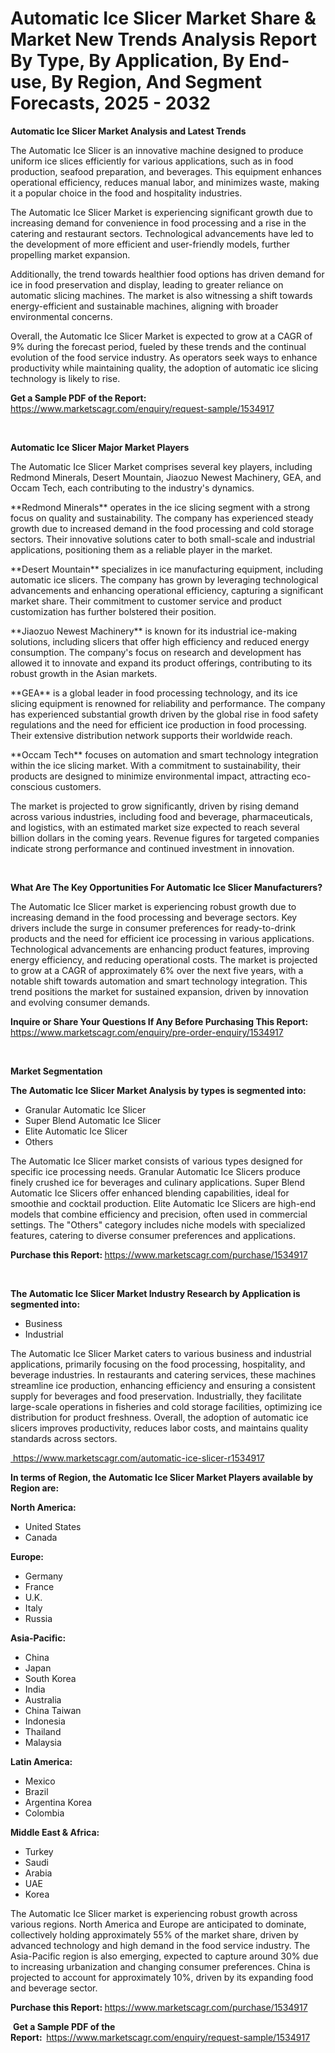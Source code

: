 <p><h1>Automatic Ice Slicer Market Share & Market New Trends Analysis Report By Type, By Application, By End-use, By Region, And Segment Forecasts, 2025 - 2032</h1></p><p><strong>Automatic Ice Slicer Market Analysis and Latest Trends</strong></p>
<p><p>The Automatic Ice Slicer is an innovative machine designed to produce uniform ice slices efficiently for various applications, such as in food production, seafood preparation, and beverages. This equipment enhances operational efficiency, reduces manual labor, and minimizes waste, making it a popular choice in the food and hospitality industries.</p><p>The Automatic Ice Slicer Market is experiencing significant growth due to increasing demand for convenience in food processing and a rise in the catering and restaurant sectors. Technological advancements have led to the development of more efficient and user-friendly models, further propelling market expansion. </p><p>Additionally, the trend towards healthier food options has driven demand for ice in food preservation and display, leading to greater reliance on automatic slicing machines. The market is also witnessing a shift towards energy-efficient and sustainable machines, aligning with broader environmental concerns. </p><p>Overall, the Automatic Ice Slicer Market is expected to grow at a CAGR of 9% during the forecast period, fueled by these trends and the continual evolution of the food service industry. As operators seek ways to enhance productivity while maintaining quality, the adoption of automatic ice slicing technology is likely to rise.</p></p>
<p><strong>Get a Sample PDF of the Report:&nbsp;</strong> <a href="https://www.marketscagr.com/enquiry/request-sample/1534917?utm_campaign=3204&utm_medium=2&utm_source=Github&utm_content=ia&utm_term=16042025&utm_id=automatic-ice-slicer">https://www.marketscagr.com/enquiry/request-sample/1534917</a></p>
<p>&nbsp;</p>
<p><strong>Automatic Ice Slicer Major Market Players</strong></p>
<p><p>The Automatic Ice Slicer Market comprises several key players, including Redmond Minerals, Desert Mountain, Jiaozuo Newest Machinery, GEA, and Occam Tech, each contributing to the industry's dynamics.</p><p>**Redmond Minerals** operates in the ice slicing segment with a strong focus on quality and sustainability. The company has experienced steady growth due to increased demand in the food processing and cold storage sectors. Their innovative solutions cater to both small-scale and industrial applications, positioning them as a reliable player in the market.</p><p>**Desert Mountain** specializes in ice manufacturing equipment, including automatic ice slicers. The company has grown by leveraging technological advancements and enhancing operational efficiency, capturing a significant market share. Their commitment to customer service and product customization has further bolstered their position.</p><p>**Jiaozuo Newest Machinery** is known for its industrial ice-making solutions, including slicers that offer high efficiency and reduced energy consumption. The company's focus on research and development has allowed it to innovate and expand its product offerings, contributing to its robust growth in the Asian markets.</p><p>**GEA** is a global leader in food processing technology, and its ice slicing equipment is renowned for reliability and performance. The company has experienced substantial growth driven by the global rise in food safety regulations and the need for efficient ice production in food processing. Their extensive distribution network supports their worldwide reach.</p><p>**Occam Tech** focuses on automation and smart technology integration within the ice slicing market. With a commitment to sustainability, their products are designed to minimize environmental impact, attracting eco-conscious customers.</p><p>The market is projected to grow significantly, driven by rising demand across various industries, including food and beverage, pharmaceuticals, and logistics, with an estimated market size expected to reach several billion dollars in the coming years. Revenue figures for targeted companies indicate strong performance and continued investment in innovation.</p></p>
<p>&nbsp;</p>
<p><strong>What Are The Key Opportunities For Automatic Ice Slicer Manufacturers?</strong></p>
<p><p>The Automatic Ice Slicer market is experiencing robust growth due to increasing demand in the food processing and beverage sectors. Key drivers include the surge in consumer preferences for ready-to-drink products and the need for efficient ice processing in various applications. Technological advancements are enhancing product features, improving energy efficiency, and reducing operational costs. The market is projected to grow at a CAGR of approximately 6% over the next five years, with a notable shift towards automation and smart technology integration. This trend positions the market for sustained expansion, driven by innovation and evolving consumer demands.</p></p>
<p><strong>Inquire or Share Your Questions If Any Before Purchasing This Report:</strong> <a href="https://www.marketscagr.com/enquiry/pre-order-enquiry/1534917?utm_campaign=3204&utm_medium=2&utm_source=Github&utm_content=ia&utm_term=16042025&utm_id=automatic-ice-slicer">https://www.marketscagr.com/enquiry/pre-order-enquiry/1534917</a></p>
<p>&nbsp;</p>
<p><strong>Market Segmentation</strong></p>
<p><strong>The Automatic Ice Slicer Market Analysis by types is segmented into:</strong></p>
<p><ul><li>Granular Automatic Ice Slicer</li><li>Super Blend Automatic Ice Slicer</li><li>Elite Automatic Ice Slicer</li><li>Others</li></ul></p>
<p><p>The Automatic Ice Slicer market consists of various types designed for specific ice processing needs. Granular Automatic Ice Slicers produce finely crushed ice for beverages and culinary applications. Super Blend Automatic Ice Slicers offer enhanced blending capabilities, ideal for smoothie and cocktail production. Elite Automatic Ice Slicers are high-end models that combine efficiency and precision, often used in commercial settings. The "Others" category includes niche models with specialized features, catering to diverse consumer preferences and applications.</p></p>
<p><strong>Purchase this Report:&nbsp;</strong><a href="https://www.marketscagr.com/purchase/1534917?utm_campaign=3204&utm_medium=2&utm_source=Github&utm_content=ia&utm_term=16042025&utm_id=automatic-ice-slicer">https://www.marketscagr.com/purchase/1534917</a></p>
<p>&nbsp;</p>
<p><strong>The Automatic Ice Slicer Market Industry Research by Application is segmented into:</strong></p>
<p><ul><li>Business</li><li>Industrial</li></ul></p>
<p><p>The Automatic Ice Slicer Market caters to various business and industrial applications, primarily focusing on the food processing, hospitality, and beverage industries. In restaurants and catering services, these machines streamline ice production, enhancing efficiency and ensuring a consistent supply for beverages and food preservation. Industrially, they facilitate large-scale operations in fisheries and cold storage facilities, optimizing ice distribution for product freshness. Overall, the adoption of automatic ice slicers improves productivity, reduces labor costs, and maintains quality standards across sectors.</p></p>
<p><a href="https://www.marketscagr.com/automatic-ice-slicer-r1534917?utm_campaign=3204&utm_medium=2&utm_source=Github&utm_content=ia&utm_term=16042025&utm_id=automatic-ice-slicer">&nbsp;https://www.marketscagr.com/automatic-ice-slicer-r1534917</a></p>
<p><strong>In terms of Region, the Automatic Ice Slicer Market Players available by Region are:</strong></p>
<p>
    <p> <strong> North America: </strong>
        <ul>
            <li>United States</li>
            <li>Canada</li>
        </ul>
        </p> 
    <p> <strong> Europe: </strong>
        <ul>
            <li>Germany</li>
            <li>France</li>
            <li>U.K.</li>
            <li>Italy</li>
            <li>Russia</li>
        </ul>
        </p> 
    <p> <strong> Asia-Pacific: </strong>
        <ul>
            <li>China</li>
            <li>Japan</li>
            <li>South Korea</li>
            <li>India</li>
            <li>Australia</li>
            <li>China Taiwan</li>
            <li>Indonesia</li>
            <li>Thailand</li>
            <li>Malaysia</li>
        </ul>
        </p> 
    <p> <strong> Latin America: </strong>
        <ul>
            <li>Mexico</li>
            <li>Brazil</li>
            <li>Argentina Korea</li>
            <li>Colombia</li>
        </ul>
        </p> 
    <p> <strong> Middle East & Africa: </strong>
        <ul>
            <li>Turkey</li>
            <li>Saudi</li>
            <li>Arabia</li>
            <li>UAE</li>
            <li>Korea</li>
        </ul>
    </p>
    </p>
<p><p>The Automatic Ice Slicer market is experiencing robust growth across various regions. North America and Europe are anticipated to dominate, collectively holding approximately 55% of the market share, driven by advanced technology and high demand in the food service industry. The Asia-Pacific region is also emerging, expected to capture around 30% due to increasing urbanization and changing consumer preferences. China is projected to account for approximately 10%, driven by its expanding food and beverage sector.</p></p>
<p><strong>Purchase this Report: </strong><a href="https://www.marketscagr.com/purchase/1534917?utm_campaign=3204&utm_medium=2&utm_source=Github&utm_content=ia&utm_term=16042025&utm_id=automatic-ice-slicer">https://www.marketscagr.com/purchase/1534917</a></p>
<p>&nbsp;<strong>Get a Sample PDF of the Report:&nbsp;&nbsp;</strong><a href="https://www.marketscagr.com/enquiry/request-sample/1534917?utm_campaign=3204&utm_medium=2&utm_source=Github&utm_content=ia&utm_term=16042025&utm_id=automatic-ice-slicer">https://www.marketscagr.com/enquiry/request-sample/1534917</a></p>
<p><strong></strong></p>
<p><p></p><p></p><p></p></p>